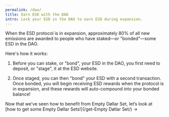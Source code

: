 ```yaml
---
permalink: /dao/
title: Earn ESD with the DAO
intro: Lock your ESD in the DAO to earn ESD during expansion.
---
```


When the ESD protocol is in expansion, approximately 80% of all new emissions are awarded to people who have staked—or "bonded"—some ESD in the DAO.

Here's how it works:

1. Before you can stake, or "bond", your ESD in the DAO, you first need to deposit, or "stage", it at the ESD website.

2. Once staged, you can then "bond" your ESD with a second transaction. Once bonded, you will begin receiving ESD rewards when the protocol is in expansion, and these rewards will auto-compound into your bonded balance!





Now that we’ve seen how to benefit from Empty Døllar Set, let’s look at [how to get some Empty Døllar Sets!](/get-Empty Døllar Set/) →

